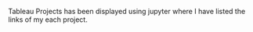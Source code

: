 Tableau Projects has been displayed using jupyter where I have listed the links of my each project.
